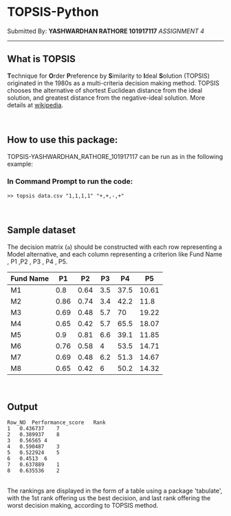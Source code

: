 # TOPSIS-Python



Submitted By: **YASHWARDHAN RATHORE 101917117**
*ASSIGNMENT 4*

***

## What is TOPSIS

**T**echnique for **O**rder **P**reference by **S**imilarity to **I**deal
**S**olution (TOPSIS) originated in the 1980s as a multi-criteria decision
making method. TOPSIS chooses the alternative of shortest Euclidean distance
from the ideal solution, and greatest distance from the negative-ideal
solution. More details at [wikipedia](https://en.wikipedia.org/wiki/TOPSIS).

<br>

## How to use this package:

TOPSIS-YASHWARDHAN_RATHORE_101917117  can be run as in the following example:



### In Command Prompt to run the code:
```
>> topsis data.csv "1,1,1,1" "+,+,-,+"
```
<br>

## Sample dataset

The decision matrix (`a`) should be constructed with each row representing a Model alternative, and each column representing a criterion like Fund Name , P1 ,P2 , P3 , P4 , P5.

Fund Name | P1 | P2 | P3 | P4 | P5
------------ | ------------- | ------------ | ------------- | ------------ | ------------
M1|	0.8	|0.64	|3.5	|37.5	|10.61
M2|	0.86	|0.74	|3.4	|42.2	|11.8
M3|	0.69	|0.48	|5.7	|70	|19.22
M4|	0.65	|0.42	|5.7	|65.5	|18.07
M5|	0.9	|0.81	|6.6	|39.1	|11.85
M6|	0.76	|0.58	|4	|53.5	|14.71
M7|	0.69	|0.48	|6.2	|51.3	|14.67
M8|	0.65	|0.42	|6	|50.2	|14.32



<br>

## Output

```
Row_NO	Performance_score	Rank
1	0.436737	7
2	0.389937	8
3	0.56565	4
4	0.590487	3
5	0.522924	5
6	0.4513	6
7	0.637889	1
8	0.635536	2

```
<br>
The rankings are displayed in the form of a table using a package 'tabulate', with the 1st rank offering us the best decision, and last rank offering the worst decision making, according to TOPSIS method.
